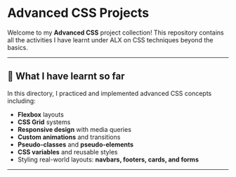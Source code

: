 
# Advanced CSS Projects

Welcome to my **Advanced CSS** project collection! This repository contains all the activities I have learnt under ALX on CSS techniques beyond the basics.

---

## 🧠 What I have learnt so far

In this directory, I practiced and implemented advanced CSS concepts including:

- **Flexbox** layouts
- **CSS Grid** systems
- **Responsive design** with media queries
- **Custom animations** and transitions
- **Pseudo-classes** and **pseudo-elements**
- **CSS variables** and reusable styles
- Styling real-world layouts: **navbars, footers, cards, and forms**

---


